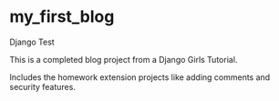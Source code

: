 # my_first_blog
Django Test

This is a completed blog project from a Django Girls Tutorial.

Includes the homework extension projects like adding comments and security features.
